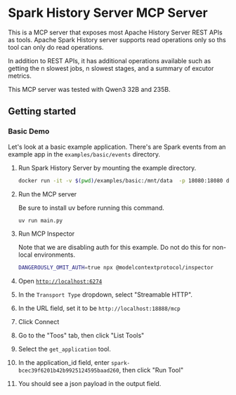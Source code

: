 
# Spark History Server MCP Server

This is a MCP server that exposes most Apache History Server REST APIs as tools. Apache Spark History server supports read operations only so ths tool can only do read operations.

In addition to REST APIs, it has additional operations available such as getting the n slowest jobs, n slowest stages, and a summary of excutor metrics.

This MCP server was tested with Qwen3 32B and 235B.

## Getting started

### Basic Demo

Let's look at a basic example application. There's are Spark events from an example app in the `examples/basic/events` directory.

1. Run Spark History Server by mounting the example directory.

    ```bash
    docker run -it -v $(pwd)/examples/basic:/mnt/data  -p 18080:18080 docker.io/apache/spark:3.5.5 /opt/java/openjdk/bin/java -cp '/opt/spark/conf:/opt/spark/jars/*' -Xmx1g org.apache.spark.deploy.history.HistoryServer --properties-file /mnt/data/history-server.conf
    ```
2. Run the MCP server

    Be sure to install uv before running this command.

    ```bash
    uv run main.py
    ```
3. Run MCP Inspector

    Note that we are disabling auth for this example. Do not do this for non-local environments.

    ```bash
    DANGEROUSLY_OMIT_AUTH=true npx @modelcontextprotocol/inspector
    ```
4. Open [`http://localhost:6274`](http://localhost:6274)
6. In the `Transport Type` dropdown, select "Streamable HTTP".
5. In the URL field, set it to be `http://localhost:18888/mcp`
7. Click Connect
8. Go to the "Toos" tab, then click "List Tools"
9. Select the `get_application` tool.
10. In the application_id field, enter `spark-bcec39f6201b42b9925124595baad260`, then click "Run Tool"
11. You should see a json payload in the output field.


